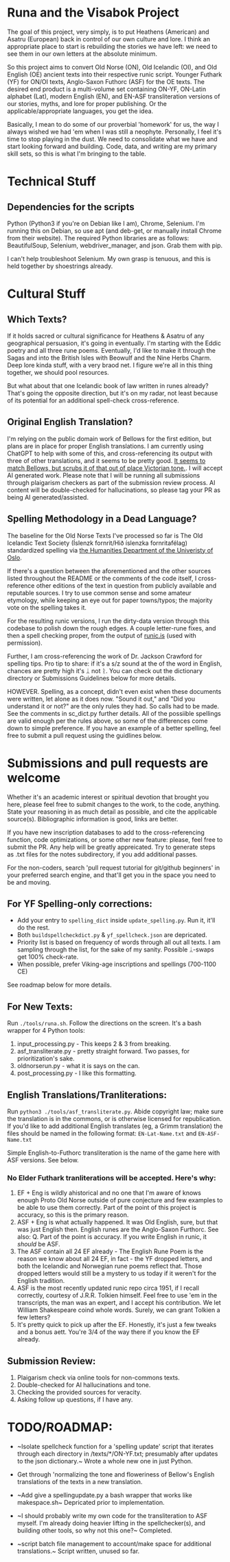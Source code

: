 # Runa and the Visabok Project

The goal of this project, very simply, is to put Heathens (American) and Asatru (European) back in control of our own culture and lore. I think an appropriate place to start is rebuilding the stories we have left: we need to see them in our own letters at the absolute minimum.

So this project aims to convert Old Norse (ON), Old Icelandic (OI), and Old English (OE) ancient texts into their respective runic script. Younger Futhark (YF) for ON/OI texts, Anglo-Saxon Futhorc (ASF) for the OE texts. The desired end product is a multi-volume set containing ON-YF, ON-Latin alphabet (Lat), modern English (EN), and EN-ASF transliteration versions of our stories, myths, and lore for proper publishing. Or the applicable/appropriate languages, you get the idea.

Basically, I mean to do some of our proverbial 'homework' for us, the way I always wished we had 'em when I was still a neophyte. Personally, I feel it's time to stop playing in the dust. We need to consolidate what we have and start looking forward and building. Code, data, and writing are my primary skill sets, so this is what I'm bringing to the table.

# Technical Stuff

## Dependencies for the scripts

Python (Python3 if you're on Debian like I am), Chrome, Selenium. I'm running this on Debian, so use apt (and deb-get, or manually install Chrome from their website). The required Python libraries are as follows: BeautifulSoup, Selenium, webdriver_manager, and json. Grab them with pip. 

I can't help troubleshoot Selenium. My own grasp is tenuous, and this is held together by shoestrings already.

# Cultural Stuff

## Which Texts?

If it holds sacred or cultural significance for Heathens & Asatru of any geographical persuasion, it's going in eventually. I'm starting with the Eddic poetry and all three rune poems. Eventually, I'd like to make it through the Sagas and into the British Isles with Beowulf and the Nine Herbs Charm. Deep lore kinda stuff, with a very braod net. I figure we're all in this thing together, we should pool resources.

But what about that one Icelandic book of law written in runes already? That's going the opposite direction, but it's on my radar, not least because of its potential for an additional spell-check cross-reference.

## Original English Translation?

I'm relying on the public domain work of Bellows for the first edition, but plans are in place for proper English translations. I am currently using ChatGPT to help with some of this, and cross-referencing its output with three of other translations, and it seems to be pretty good. [It seems to match Bellows, but scrubs it of that out of place Victorian tone.](https://chat.openai.com/share/8826f738-0b8b-4450-9429-d4b947fbcba9). I will accept AI generated work. Please note that I will be running all submissions through plaigarism checkers as part of the submission review process. AI content will be double-checked for hallucinations, so please tag your PR as being AI generated/assisted.

## Spelling Methodology in a Dead Language?

The baseline for the Old Norse Texts I've processed so far is The Old Icelandic Text Society (Íslenzk fornrit/Hið íslenzka fornritafélag) standardized spelling via [the Humanities Department of the Univeristy of Oslo](https://www2.hf.uio.no/polyglotta/index.php?page=library&bid=18). 

If there's a question between the aforementioned and the other sources listed throughout the README or the comments of the code itself, I cross-reference other editions of the text in question from publicly available and reputable sources. I try to use common sense and some amateur etymology, while keeping an eye out for paper towns/typos; the majority vote on the spelling takes it.

For the resulting runic versions, I run the dirty-data version through this codebase to polish down the rough edges. A couple letter-rune fixes, and then a spell checking proper, from the output of [runic.is]('https://runic.is/') (used with permission).

Further, I am cross-referencing the work of Dr. Jackson Crawford for spelling tips. Pro tip to share: if it's a s/z sound at the of the word in English, chances are pretty high it's ᛦ not ᚱ. You can check out the dictionary directory or Submissions Guidelines below for more details.

HOWEVER. Spelling, as a concept, didn't even exist when these documents were written, let alone as it does now. "Sound it out," and "Did you understand it or not?" are the only rules they had. So calls had to be made. See the comments in sc_dict.py further details. All of the possiible spellings are valid enough per the rules above, so some of the differences come down to simple preference. If you have an example of a better spelling, feel free to submit a pull request using the guidlines below.

# Submissions and pull requests are welcome

Whether it's an academic interest or spiritual devotion that brought you here, please feel free to submit changes to the work, to the code, anything. State your reasoning in as much detail as possible, and cite the applicable source(s). Bibliographic information is good, links are better. 

If you have new inscription databases to add to the cross-referencing function, code optimizations, or some other new feature: please, feel free to submit the PR. Any help will be greatly appreicated. Try to generate steps as .txt files for the notes subdirectory, if you add additional passes.

For the non-coders, search 'pull request tutorial for git/github beginners' in your preferred search engine, and that'll get you in the space you need to be and moving. 

## For YF Spelling-only corrections:
- Add your entry to `spelling_dict` inside `update_spelling.py`. Run it, it'll do the rest.
- Both `buildspellcheckdict.py` & `yf_spellcheck.json` are depricated.
- Priority list is based on frequency of words through all out all texts. I am sampling through the list, for the sake of my sanity. Possible ᛦ-swaps get 100% check-rate. 
- When possible, prefer Viking-age inscriptions and spellings (700-1100 CE)

See roadmap below for more details. 

## For New Texts:
Run `./tools/runa.sh`. Follow the directions on the screen. It's a bash wrapper for 4 Python tools:
1. input_processing.py - This keeps 2 & 3 from breaking.
2. asf_transliterate.py - pretty straight forward. Two passes, for prioritization's sake.
3. oldnorserun.py - what it is says on the can.
4. post_processing.py - I like this formatting.

## English Translations/Tranliterations:
Run `python3 ./tools/asf_transliterate.py`. Abide copyright law; make sure the translation is in the commons, or is otherwise licensed for republication. If you'd like to add additional English translates (eg, a Grimm translation) the files should be named in the following format: `EN-Lat-Name.txt` and `EN-ASF-Name.txt` 

Simple English-to-Futhorc transliteration is the name of the game here with ASF versions. See below.

### No Elder Futhark tranliterations will be accepted. Here's why:
1. EF + Eng is wildly ahistorical and no one that I'm aware of knows enough Proto Old Norse outside of pure conjecture and few examples to be able to use them correctly. Part of the point of this project is accuracy, so this is the primary reason.
2. ASF + Eng is what actually happened. It was Old English, sure, but that was just English then. English runes are the Anglo-Saxon Furthorc. See also: Q. Part of the point is accuracy. If you write English in runic, it *should* be ASF.
3. The ASF contain all 24 EF already - The English Rune Poem is the reason we know about all 24 EF, in fact - the YF dropped letters, and both the Icelandic and Norwegian rune poems reflect that. Those dropped letters would still be a mystery to us today if it weren't for the English tradition.
5. ASF is the most recently updated runic repo circa 1951, if I recall correctly, courtesy of J.R.R. Tolkien himself. Feel free to use 'em in the transcripts, the man was an expert, and I accept his contribution. We let William Shakespeare coind whole words. Surely, we can grant Tolkien a few letters?
6. It's pretty quick to pick up after the EF. Honestly, it's just a few tweaks and a bonus aett. You're 3/4 of the way there if you know the EF already.

## Submission Review:
1. Plaigarism check via online tools for non-commons texts.
2. Double-checked for AI hallucinations and tone.
3. Checking the provided sources for veracity.
4. Asking follow up questions, if I have any.

# TODO/ROADMAP:
- ~Isolate spellcheck function for a 'spelling update' script that iterates through each directory in /texts/*/ON-YF.txt; presumably after updates to the json dictionary.~ Wrote a whole new one in just Python.

- Get through 'normalizing the tone and floweriness of Bellow's English translations of the texts in a new translation.

- ~Add give a spellingupdate.py a bash wrapper that works like makespace.sh~ Depricated prior to implementation.

- ~I should probably write my own code for the transliteration to ASF myself. I'm already doing heavier lifting in the spellchecker(s), and building other tools, so why not this one?~ Completed.

- ~script batch file management to account/make space for additional translations.~ Script written, unused so far.